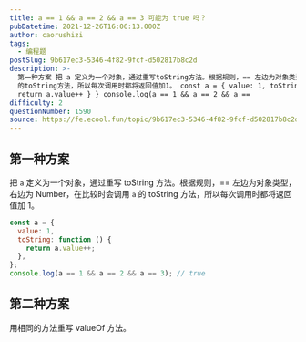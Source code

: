 ```yaml
---
title: a == 1 && a == 2 && a == 3 可能为 true 吗？
pubDatetime: 2021-12-26T16:06:13.000Z
author: caorushizi
tags:
  - 编程题
postSlug: 9b617ec3-5346-4f82-9fcf-d502817b8c2d
description: >-
  第一种方案 把 a 定义为一个对象，通过重写toString方法。根据规则，== 左边为对象类型，右边为Number，在比较时会调用 a
  的toString方法，所以每次调用时都将返回值加1。 const a = { value: 1, toString: function () {
  return a.value++ } } console.log(a == 1 && a == 2 && a ==
difficulty: 2
questionNumber: 1590
source: https://fe.ecool.fun/topic/9b617ec3-5346-4f82-9fcf-d502817b8c2d
---
```


## 第一种方案

把 `a` 定义为一个对象，通过重写 toString 方法。根据规则，== 左边为对象类型，右边为 Number，在比较时会调用 `a` 的 toString 方法，所以每次调用时都将返回值加 1。

```js
const a = {
  value: 1,
  toString: function () {
    return a.value++;
  },
};
console.log(a == 1 && a == 2 && a == 3); // true
```

## 第二种方案

用相同的方法重写 valueOf 方法。
